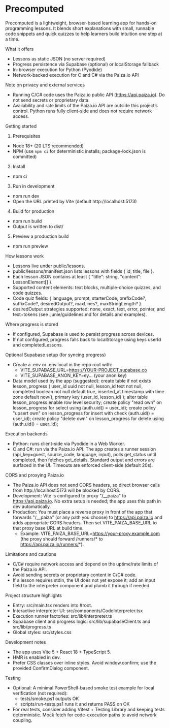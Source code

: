 # Precomputed

Precomputed is a lightweight, browser-based learning app for hands-on programming lessons. It blends short explanations with small, runnable code snippets and quick quizzes to help learners build intuition one step at a time.

What it offers
- Lessons as static JSON (no server required)
- Progress persistence via Supabase (optional) or localStorage fallback
- In-browser execution for Python (Pyodide)
- Network-backed execution for C and C# via the Paiza.io API

Note on privacy and external services
- Running C/C# code uses the Paiza.io public API (https://api.paiza.io). Do not send secrets or proprietary data.
- Availability and rate limits of the Paiza.io API are outside this project’s control. Python runs fully client-side and does not require network access.


Getting started
1) Prerequisites
- Node 18+ (20 LTS recommended)
- NPM (use `npm ci` for deterministic installs; package-lock.json is committed)

2) Install
- npm ci

3) Run in development
- npm run dev
- Open the URL printed by Vite (default http://localhost:5173)

4) Build for production
- npm run build
- Output is written to dist/

5) Preview a production build
- npm run preview


How lessons work
- Lessons live under public/lessons.
- public/lessons/manifest.json lists lessons with fields { id, title, file }.
- Each lesson JSON contains at least { "title": string, "content": LessonElement[] }.
- Supported content elements: text blocks, multiple-choice quizzes, and code quizzes.
- Code quiz fields: { language, prompt, starterCode, prefixCode?, suffixCode?, desiredOutput?, maxLines?, maxStringLength? }.
- desiredOutput strategies supported: none, exact, text, error, pointer, and text+tokens (see .junie/guidelines.md for details and examples).


Where progress is stored
- If configured, Supabase is used to persist progress across devices.
- If not configured, progress falls back to localStorage using keys userId and completedLessons.

Optional Supabase setup (for syncing progress)
- Create a .env or .env.local in the repo root with:
  - VITE_SUPABASE_URL=https://YOUR-PROJECT.supabase.co
  - VITE_SUPABASE_ANON_KEY=ey... (your anon key)
- Data model used by the app (suggested):
  create table if not exists lesson_progress (
    user_id uuid not null,
    lesson_id text not null,
    completed boolean not null default true,
    inserted_at timestamp with time zone default now(),
    primary key (user_id, lesson_id)
  );
  alter table lesson_progress enable row level security;
  create policy "read own" on lesson_progress for select using (auth.uid() = user_id);
  create policy "upsert own" on lesson_progress for insert with check (auth.uid() = user_id);
  create policy "delete own" on lesson_progress for delete using (auth.uid() = user_id);


Execution backends
- Python: runs client-side via Pyodide in a Web Worker.
- C and C#: run via the Paiza.io API. The app creates a runner session (api_key=guest, source_code, language, input), polls get_status until completed, then fetches get_details. Standard output and errors are surfaced in the UI. Timeouts are enforced client-side (default 20s).

CORS and proxying Paiza.io
- The Paiza.io API does not send CORS headers, so direct browser calls from http://localhost:5173 will be blocked by CORS.
- Development: Vite is configured to proxy "/__paiza" to https://api.paiza.io. No extra setup is needed; the app uses this path in dev automatically.
- Production: You must place a reverse proxy in front of the app that forwards "/__paiza" (or any path you choose) to https://api.paiza.io and adds appropriate CORS headers. Then set VITE_PAIZA_BASE_URL to that proxy base URL at build time.
  - Example: VITE_PAIZA_BASE_URL=https://your-proxy.example.com (the proxy should forward /runners/* to https://api.paiza.io/runners/*).

Limitations and cautions
- C/C# require network access and depend on the uptime/rate limits of the Paiza.io API.
- Avoid sending secrets or proprietary content in C/C# code.
- If a lesson requires stdin, the UI does not yet expose it; add an input field to the interpreter component and plumb it through if needed.


Project structure highlights
- Entry: src/main.tsx renders <App /> into #root.
- Interactive interpreter UI: src/components/CodeInterpreter.tsx
- Execution runner factories: src/lib/interpreter.ts
- Supabase client and progress logic: src/lib/supabaseClient.ts and src/lib/progress.ts
- Global styles: src/styles.css


Development notes
- The app uses Vite 5 + React 18 + TypeScript 5.
- HMR is enabled in dev.
- Prefer CSS classes over inline styles. Avoid window.confirm; use the provided ConfirmDialog component.


Testing
- Optional: A minimal PowerShell-based smoke test example for local verification (not required):
  - tests/smoke.ps1 outputs OK
  - scripts/run-tests.ps1 runs it and returns PASS on OK
- For real tests, consider adding Vitest + Testing Library and keeping tests deterministic. Mock fetch for code-execution paths to avoid network coupling.
